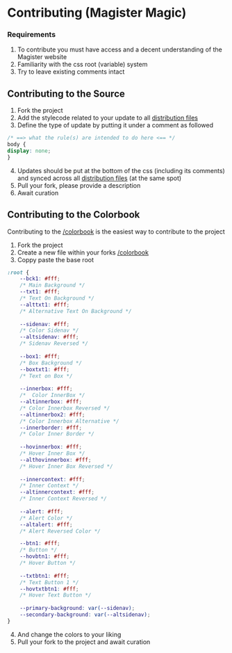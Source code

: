 # Contributing (Magister Magic)
### Requirements
1. To contribute you must have access and a decent understanding of the Magister website 
2. Familiarity with the css root (variable) system 
3. Try to leave existing comments intact 

## Contributing to the Source
1. Fork the project
2. Add the stylecode related to your update to all [distribution files](https://github.com/Trigstur/MagisterMagic/tree/master/dist) 
3. Define the type of update by putting it under a comment as followed
```css
/* ==> what the rule(s) are intended to do here <== */
body {
display: none;
}
```
4. Updates should be put at the bottom of the css (including its comments) and synced across all [distribution files](https://github.com/Trigstur/MagisterMagic/tree/master/dist) (at the same spot)
5. Pull your fork, please provide a description
6. Await curation



## Contributing to the Colorbook
Contributing to the [/colorbook](https://github.com/Trigstur/MagisterMagic/tree/master/colorbook) is the easiest way to contribute to the project
1. Fork the project
2. Create a new file within your forks [/colorbook](https://github.com/Trigstur/MagisterMagic/tree/master/colorbook) 
3. Coppy paste the base root 
```css
:root {
    --bck1: #fff;
    /* Main Background */
    --txt1: #fff;
    /* Text On Background */
    --alttxt1: #fff;
    /* Alternative Text On Background */
    
    --sidenav: #fff;
    /* Color Sidenav */
    --altsidenav: #fff;
    /* Sidenav Reversed */
   
    --box1: #fff;
    /* Box Background */
    --boxtxt1: #fff;
    /* Text on Box */
    
    --innerbox: #fff;
    /*  Color InnerBox */
    --altinnerbox: #fff;
    /* Color Innerbox Reversed */
    --altinnerbox2: #fff;  
    /* Color Innerbox Alternative */
    --innerborder: #fff;
    /* Color Inner Border */  
    
    --hovinnerbox: #fff;
    /* Hover Inner Box */
    --althovinnerbox: #fff;
    /* Hover Inner Box Reversed */
    
    --innercontext: #fff;
    /* Inner Context */
    --altinnercontext: #fff;
    /* Inner Context Reversed */
    
    --alert: #fff;
    /* Alert Color */
    --altalert: #fff;
    /* Alert Reversed Color */

    --btn1: #fff;
    /* Button */
    --hovbtn1: #fff;
    /* Hover Button */
    
    --txtbtn1: #fff;
    /* Text Button 1 */
    --hovtxtbtn1: #fff;
    /* Hover Text Button */
    
    --primary-background: var(--sidenav);
    --secondary-background: var(--altsidenav);
}
```
4. And change the colors to your liking
5. Pull your fork to the project and await curation
